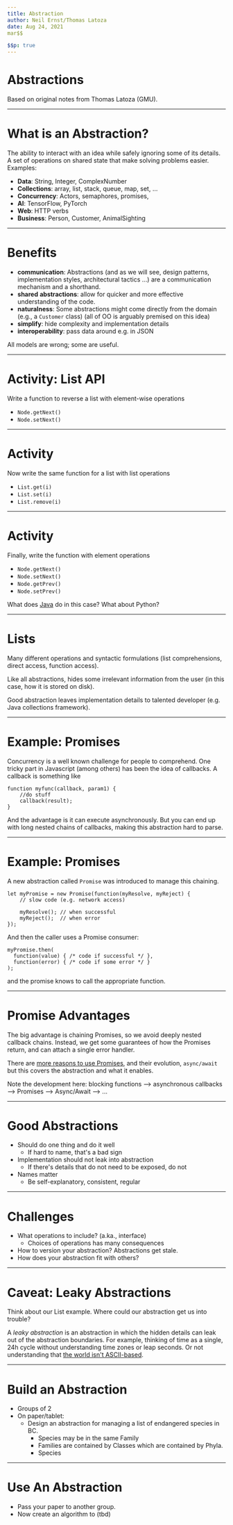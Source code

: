 ```yaml
---
title: Abstraction
author: Neil Ernst/Thomas Latoza
date: Aug 24, 2021
mar$$

$$p: true
---
```

# Abstractions
Based on original notes from Thomas Latoza (GMU).

----

# What is an Abstraction?

The ability to interact with an idea while safely ignoring some of its details. A set of operations on shared state that make solving problems easier. Examples:

- **Data**: String, Integer, ComplexNumber
- **Collections**: array, list, stack, queue, map, set, ...
- **Concurrency**: Actors, semaphores, promises, 
- **AI**: TensorFlow, PyTorch
- **Web**: HTTP verbs
- **Business**: Person, Customer, AnimalSighting

----
# Benefits
* **communication**: Abstractions (and as we will see, design patterns, implementation styles, architectural tactics ...) are a communication mechanism and a shorthand.
* **shared** **abstractions**: allow for quicker and more effective understanding of the code.
* **naturalness**: Some abstractions might come directly from the domain (e.g., a `Customer` class) (all of OO is arguably premised on this idea)
* **simplify**: hide complexity and implementation details
* **interoperability**: pass data around e.g. in JSON


All models are wrong; some are useful. 

----

# Activity: List API
Write a function to reverse a list with element-wise operations 
* `Node.getNext()`
* `Node.setNext()`


----
# Activity
Now write the same function for a list with list operations
* `List.get(i)`
* `List.set(i)`
* `List.remove(i)`

----
# Activity
Finally, write the function with element operations
* `Node.getNext()`
* `Node.setNext()`
* `Node.getPrev()`
* `Node.setPrev()`

What does [Java](https://docs.oracle.com/javase/8/docs/api/java/util/List.html) do in this case? What about Python? 

----
# Lists
Many different operations and syntactic formulations (list comprehensions, direct access, function access).

Like all abstractions, hides some irrelevant information from the user (in this case, how it is stored on disk).

Good abstraction leaves implementation details to talented developer (e.g. Java collections framework).

----
# Example: Promises 

Concurrency is a well known challenge for people to comprehend. One tricky part in Javascript (among others) has been the idea of callbacks. A callback is something like
```
function myfunc(callback, param1) {
    //do stuff
    callback(result);
}
```
And the advantage is it can execute asynchronously. But you can end up with long nested chains of callbacks, making this abstraction hard to parse.

----
# Example: Promises
A new abstraction called `Promise` was introduced to manage this chaining. 

```
let myPromise = new Promise(function(myResolve, myReject) {
    // slow code (e.g. network access)

    myResolve(); // when successful
    myReject();  // when error
});
```
And then the caller uses a Promise consumer: 
```
myPromise.then(
  function(value) { /* code if successful */ },
  function(error) { /* code if some error */ }
);
```
and the promise knows to call the appropriate function. 

----
# Promise Advantages
The big advantage is chaining Promises, so we avoid deeply nested callback chains. Instead, we get some guarantees of how the Promises return, and can attach a single error handler. 

There are [more reasons to use Promises](https://developer.mozilla.org/en-US/docs/Web/JavaScript/Guide/Using_promises), and their evolution, `async/await` but this covers the abstraction and what it enables. 

Note the development here: blocking functions --> asynchronous callbacks --> Promises --> Async/Await --> ...


----
# Good Abstractions
- Should do one thing and do it well
  - If hard to name, that's a bad sign 
- Implementation should not leak into abstraction
  - If there's details that do not need to be exposed, do not 
- Names matter
  - Be self-explanatory, consistent, regular

----
# Challenges
- What operations to include? (a.ka., interface)
  - Choices of operations has many consequences
- How to version your abstraction? Abstractions get stale.
- How does your abstraction fit with others? 

<!-- ----
# Designing a Good Abstraction
(see [Joshua Bloch](https://static.googleusercontent.com/media/research.google.com/en//pubs/archive/32713.pdf)) -->


----
# Caveat: Leaky Abstractions
Think about our List example. Where could our abstraction get us into trouble? 

A *leaky abstraction* is an abstraction in which the hidden details can leak out of the abstraction boundaries. For example, thinking of time as a single, 24h cycle without understanding time zones or leap seconds. Or not understanding that [the world isn't ASCII-based](https://www.joelonsoftware.com/2003/10/08/the-absolute-minimum-every-software-developer-absolutely-positively-must-know-about-unicode-and-character-sets-no-excuses/).

---- 
# Build an Abstraction
* Groups of 2
* On paper/tablet:
    * Design an abstraction for managing a list of endangered species in BC. 
      * Species may be in the same Family
      * Families are contained by Classes which are contained by Phyla.
      * Species 

----
# Use An Abstraction
* Pass your paper to another group. 
* Now create an algorithm to (tbd)